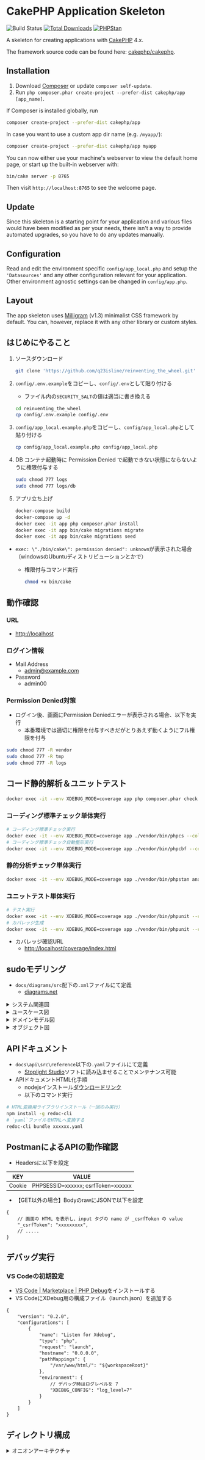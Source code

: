 # CakePHP Application Skeleton

![Build Status](https://github.com/cakephp/app/actions/workflows/ci.yml/badge.svg?branch=master)
[![Total Downloads](https://img.shields.io/packagist/dt/cakephp/app.svg?style=flat-square)](https://packagist.org/packages/cakephp/app)
[![PHPStan](https://img.shields.io/badge/PHPStan-level%207-brightgreen.svg?style=flat-square)](https://github.com/phpstan/phpstan)

A skeleton for creating applications with [CakePHP](https://cakephp.org) 4.x.

The framework source code can be found here: [cakephp/cakephp](https://github.com/cakephp/cakephp).

## Installation

1. Download [Composer](https://getcomposer.org/doc/00-intro.md) or update `composer self-update`.
2. Run `php composer.phar create-project --prefer-dist cakephp/app [app_name]`.

If Composer is installed globally, run

```bash
composer create-project --prefer-dist cakephp/app
```

In case you want to use a custom app dir name (e.g. `/myapp/`):

```bash
composer create-project --prefer-dist cakephp/app myapp
```

You can now either use your machine's webserver to view the default home page, or start
up the built-in webserver with:

```bash
bin/cake server -p 8765
```

Then visit `http://localhost:8765` to see the welcome page.

## Update

Since this skeleton is a starting point for your application and various files
would have been modified as per your needs, there isn't a way to provide
automated upgrades, so you have to do any updates manually.

## Configuration

Read and edit the environment specific `config/app_local.php` and setup the
`'Datasources'` and any other configuration relevant for your application.
Other environment agnostic settings can be changed in `config/app.php`.

## Layout

The app skeleton uses [Milligram](https://milligram.io/) (v1.3) minimalist CSS
framework by default. You can, however, replace it with any other library or
custom styles.

## はじめにやること

1. ソースダウンロード

    ```bash
    git clone 'https://github.com/q23isline/reinventing_the_wheel.git'
    ```

2. `config/.env.example`をコピーし、`config/.env`として貼り付ける
    - ファイル内の`SECURITY_SALT`の値は適当に書き換える

    ```bash
    cd reinventing_the_wheel
    cp config/.env.example config/.env
    ```

3. `config/app_local.example.php`をコピーし、`config/app_local.php`として貼り付ける

    ```bash
    cp config/app_local.example.php config/app_local.php
    ```

4. DB コンテナ起動時に Permission Denied で起動できない状態にならないように権限付与する

    ```bash
    sudo chmod 777 logs
    sudo chmod 777 logs/db
    ```

5. アプリ立ち上げ

    ```bash
    docker-compose build
    docker-compose up -d
    docker exec -it app php composer.phar install
    docker exec -it app bin/cake migrations migrate
    docker exec -it app bin/cake migrations seed
    ```

- `exec: \"./bin/cake\": permission denied": unknown`が表示された場合  
  （windowsのUbuntuディストリビューションとかで）
  - 権限付与コマンド実行

    ```bash
    chmod +x bin/cake
    ```

## 動作確認

### URL

- <http://localhost>

### ログイン情報

- Mail Address
  - admin@example.com
- Password
  - admin00

### Permission Denied対策

- ログイン後、画面にPermission Deniedエラーが表示される場合、以下を実行
  - 本番環境では適切に権限を付与すべきだがとりあえず動くようにフル権限を付与

```bash
sudo chmod 777 -R vendor
sudo chmod 777 -R tmp
sudo chmod 777 -R logs
```

## コード静的解析＆ユニットテスト

```bash
docker exec -it --env XDEBUG_MODE=coverage app php composer.phar check
```

### コーディング標準チェック単体実行

```bash
# コーディング標準チェック実行
docker exec -it --env XDEBUG_MODE=coverage app ./vendor/bin/phpcs --colors -p src/ tests/
# コーディング標準チェック自動整形実行
docker exec -it --env XDEBUG_MODE=coverage app ./vendor/bin/phpcbf --colors -p src/ tests/
```

### 静的分析チェック単体実行

```bash
docker exec -it --env XDEBUG_MODE=coverage app ./vendor/bin/phpstan analyse
```

### ユニットテスト単体実行

```bash
# テスト実行
docker exec -it --env XDEBUG_MODE=coverage app ./vendor/bin/phpunit --colors=always
# カバレッジ生成
docker exec -it --env XDEBUG_MODE=coverage app ./vendor/bin/phpunit --coverage-html webroot/coverage
```

- カバレッジ確認URL
  - <http://localhost/coverage/index.html>

## sudoモデリング

- `docs/diagrams/src`配下の`.xml`ファイルにて定義
  - [diagrams.net](https://www.diagrams.net/)

<details>
<summary>システム関連図</summary>
<img src="docs/diagrams/src/システム関連図.png" width="600px">
</details>

<details>
<summary>ユースケース図</summary>
<img src="docs/diagrams/src/ユースケース図.png" width="600px">
</details>

<details>
<summary>ドメインモデル図</summary>
<img src="docs/diagrams/src/ドメインモデル図.png" width="800px">
</details>

<details>
<summary>オブジェクト図</summary>
<img src="docs/diagrams/src/オブジェクト図.png" width="600px">
</details>

## APIドキュメント

- `docs\api\src\reference`以下の`.yaml`ファイルにて定義
  - [Stoplight Studio](https://stoplight.io/studio/)ソフトに読み込ませることでメンテナンス可能
- APIドキュメントHTML化手順
  - nodejsインストール[ダウンロードリンク](https://nodejs.org/ja/download/)
  - 以下のコマンド実行

```bash
# HTML変換用ライブラリインストール（一回のみ実行）
npm install -g redoc-cli
# `yaml`ファイルをHTMLへ変換する
redoc-cli bundle xxxxxx.yaml
```

## PostmanによるAPIの動作確認

- Headersに以下を設定

| KEY          | VALUE                                            |
|--------------|--------------------------------------------------|
| Cookie       | PHPSESSID=xxxxxx; csrfToken=xxxxxx               |

- 【GET以外の場合】BodyのrawにJSONで以下を設定

```JSONC
{
    // 画面の HTML を表示し、input タグの name が _csrfToken の value
    "_csrfToken": "xxxxxxxxx",
    // .....
}
```

## デバッグ実行

### VS Codeの初期設定

- [VS Code | Marketplace | PHP Debug](https://marketplace.visualstudio.com/items?itemName=felixfbecker.php-debug)をインストールする
- VS CodeにXDebug用の構成ファイル（launch.json）を追加する

```JSONC
{
    "version": "0.2.0",
    "configurations": [
        {
            "name": "Listen for Xdebug",
            "type": "php",
            "request": "launch",
            "hostname": "0.0.0.0",
            "pathMappings": {
                "/var/www/html/": "${workspaceRoot}"
            },
            "environment": {
                // デバッグ時はログレベルを 7
                "XDEBUG_CONFIG": "log_level=7"
            }
        }
    ]
}
```

## ディレクトリ構成

<details>
<summary>オニオンアーキテクチャ</summary>

```text
reinventing_the_wheel
├src
│├Controller ：ユーザーインターフェイス（プレゼンテーション）層［MVCのC］
││└Api
││　└{version}
││　　└{functionName}Controller.php
│├Domain
││├Models ：ドメインモデル層
│││└{functionName}
│││　├Type
│││　│└{columnName}.php
│││　├I{functionName}Repository.php ：依存関係逆転の原則用
│││　├{functionName}.php
│││　└{functionName}Collection.php
││├Services ：ドメインサービス層
│││└{functionName}Service.php
││└Shared
││　└Exception
││　　├ExceptionItem.php
││　　└ValidateException.php
│├Infrastructure ：インフラ層
││├CakePHP ：MVCのMを呼び出す
│││└{functionName}
│││　└CakePHP{functionName}Repository.php
││└InMemory ：テスト用
││　└{functionName}
││　　└InMemory{functionName}Repository.php
│└UseCase ：アプリケーションサービス（ユースケース）層
│　└{functionName}
│　　├{functionName}{actionName}Command.php ：ファサード用
│　　├{functionName}{actionName}UseCase.php
│　　├{functionName}Data.php ：DTO用
│　　└{functionName}{actionName}Result.php ：出力整形用
└docs
　├api ：APIドキュメント
　│└src
　│　└reference
　│　　└{functionName}.{version}.yaml
　└diagrams ：sudoモデリングの図
　　└src
　　　└reinventing_the_wheel.drawio.xml
```

</details>
